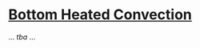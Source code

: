 # [Bottom Heated Convection](https://github.com/GeoSci-FFM/GeoModBox.jl/blob/main/examples/MixedHeatedConvection/BottomHeated.jl) 

... *tba* ...